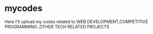 # mycodes
Here I'll upload my codes
related to WEB DEVELOPMENT,COMPETITIVE PROGRAMMING ,OTHER TECH RELATED PROJECTS

